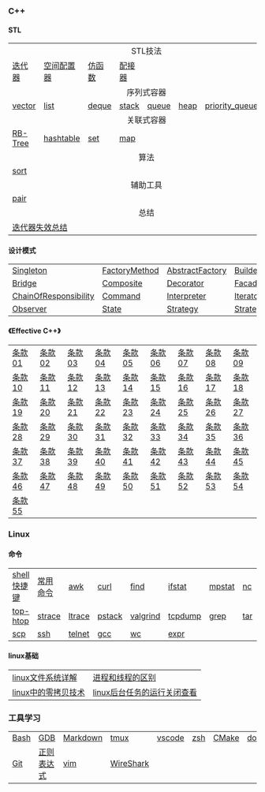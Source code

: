 ### C++

#### STL

<table>
<tr>
    <td align="center" colspan="8">STL技法</td>
</tr>
<tr>
    <td><a href="content/stl/迭代器.md">迭代器</td>
    <td><a href="content/stl/空间配置器.md">空间配置器</td>
    <td><a href="content/stl/仿函数.md">仿函数</td>
    <td><a href="content/stl/配接器.md">配接器</td>
</tr>
<tr>
    <td align="center" colspan="8">序列式容器</td>
</tr>
<tr>
    <td><a href="content/stl/vector.md">vector</td>
    <td><a href="content/stl/list.md">list</td>
    <td><a href="content/stl/deque.md">deque</td>
    <td><a href="content/stl/stack.md">stack</td>
    <td><a href="content/stl/queue.md">queue</td>
    <td><a href="content/stl/heap.md">heap</td>
    <td><a href="content/stl/priority_queue.md">priority_queue</td>
    <td><a href="content/stl/slist.md">slist</td>
</tr>
<tr>
    <td align="center" colspan="8">关联式容器</td>
</tr>
<tr>
    <td><a href="content/stl/RB-Tree.md">RB-Tree</td>
    <td><a href="content/stl/hashtable.md">hashtable</td>
    <td><a href="content/stl/set.md">set</td>
    <td><a href="content/stl/map.md">map</td>
</tr>
<tr>
    <td align="center" colspan="8">算法</td>
</tr>
<tr>
    <td><a href="content/stl/sort.md">sort</td>
</tr>
<tr>
    <td align="center" colspan="8">辅助工具</td>
</tr>
<tr>
    <td><a href="content/stl/pair.md">pair</td>
</tr>
<tr>
    <td align="center" colspan="8">总结</td>
</tr>
<tr>
    <td colspan="2"><a href="content/stl/迭代器失效.md">迭代器失效总结</td>
</tr>
</table>

#### 设计模式

<table>
<tr>
    <td><a href="content/design_pattern/singleton.md" title="单例模式[创建型模式]">Singleton</a></td>
    <td><a href="content/design_pattern/factory-method.md" title="工厂方法[创建型模式]">FactoryMethod</a></td>
    <td><a href="content/design_pattern/abstract-factory.md" title="抽象工厂[创建型模式]">AbstractFactory</a></td>
    <td><a href="content/design_pattern/builder.md" title="生成器[创建型模式]">Builder</a></td>
    <td><a href="content/design_pattern/prototype.md" title="原型[创建型模式]">Prototype</a></td>
    <td><a href="content/design_pattern/adapter.md" title="适配器[结构型模式]">Adapter</a></td>
</tr>
<tr>
    <td><a href="content/design_pattern/bridge.md" title="桥接[结构型模式]">Bridge</a></td>
    <td><a href="content/design_pattern/composite.md" title="组合[结构型模式]">Composite</a></td>
    <td><a href="content/design_pattern/decorator.md" title="装饰[结构型模式]">Decorator</a></td>
    <td><a href="content/design_pattern/facade.md" title="外观[结构型模式]">Facade</a></td>
    <td><a href="content/design_pattern/fly-weight.md" title="享元[结构型模式]">FlyWeight</a></td>
    <td><a href="content/design_pattern/proxy.md" title="代理[结构型模式]">Proxy</a></td>
</tr>
<tr>
    <td><a href="content/design_pattern/chain-of-responsibility.md" title="责任链[行为模式]">ChainOfResponsibility</a></td>
    <td><a href="content/design_pattern/command.md" title="命令[行为模式]">Command</a></td>
    <td><a href="content/design_pattern/interpreter.md" title="解释器[行为模式]">Interpreter</a></td>
    <td><a href="content/design_pattern/iterpreter.md" title="迭代器[行为模式]">Iterator</a></td>
    <td><a href="content/design_pattern/mediator.md" title="中介者[行为模式]">Mediator</a></td>
    <td><a href="content/design_pattern/memento.md" title="备忘录[行为模式]">Mementor</a></td>
</tr>
<tr>
    <td><a href="content/design_pattern/observer.md" title="观察者[行为模式]">Observer</a></td>
    <td><a href="content/design_pattern/state.md" title="状态[行为模式]">State</a></td>
    <td><a href="content/design_pattern/strategy.md" title="策略[行为模式]">Strategy</a></td>
    <td><a href="content/design_pattern/template-method.md" title="模板方法[行为模式]">Strategy</a></td>
    <td><a href="content/design_pattern/visitor.md" title="访问者[行为模式]">Visitor</a></td>
</tr>
</table>

#### 《Effective C++》

<table>
<tr>
    <td><a href="content/effective_cpp/01.md" title="视C++为一个语言联邦">条款01</td>
    <td><a href="content/effective_cpp/02.md" title="尽量以const, enum, inline替换#define">条款02</td>
    <td><a href="content/effective_cpp/03.md" title="尽可能使用const">条款03</td>
    <td><a href="content/effective_cpp/04.md" title="确定对象被使用前已被初始化">条款04</td>
    <td><a href="content/effective_cpp/05.md" title="视C++为一个语言联邦">条款05</td>
    <td><a href="content/effective_cpp/06.md" title="视C++为一个语言联邦">条款06</td>
    <td><a href="content/effective_cpp/07.md" title="视C++为一个语言联邦">条款07</td>
    <td><a href="content/effective_cpp/08.md" title="视C++为一个语言联邦">条款08</td>
    <td><a href="content/effective_cpp/09.md" title="视C++为一个语言联邦">条款09</td>
</tr>
<tr>
    <td><a href="content/effective_cpp/10.md" title="视C++为一个语言联邦">条款10</td>
    <td><a href="content/effective_cpp/11.md" title="视C++为一个语言联邦">条款11</td>
    <td><a href="content/effective_cpp/12.md" title="视C++为一个语言联邦">条款12</td>
    <td><a href="content/effective_cpp/13.md" title="视C++为一个语言联邦">条款13</td>
    <td><a href="content/effective_cpp/14.md" title="视C++为一个语言联邦">条款14</td>
    <td><a href="content/effective_cpp/15.md" title="视C++为一个语言联邦">条款15</td>
    <td><a href="content/effective_cpp/16.md" title="视C++为一个语言联邦">条款16</td>
    <td><a href="content/effective_cpp/17.md" title="视C++为一个语言联邦">条款17</td>
    <td><a href="content/effective_cpp/18.md" title="视C++为一个语言联邦">条款18</td>
</tr>
<tr>
    <td><a href="content/effective_cpp/19.md" title="视C++为一个语言联邦">条款19</td>
    <td><a href="content/effective_cpp/20.md" title="视C++为一个语言联邦">条款20</td>
    <td><a href="content/effective_cpp/21.md" title="视C++为一个语言联邦">条款21</td>
    <td><a href="content/effective_cpp/22.md" title="视C++为一个语言联邦">条款22</td>
    <td><a href="content/effective_cpp/23.md" title="视C++为一个语言联邦">条款23</td>
    <td><a href="content/effective_cpp/24.md" title="视C++为一个语言联邦">条款24</td>
    <td><a href="content/effective_cpp/25.md" title="视C++为一个语言联邦">条款25</td>
    <td><a href="content/effective_cpp/26.md" title="视C++为一个语言联邦">条款26</td>
    <td><a href="content/effective_cpp/27.md" title="视C++为一个语言联邦">条款27</td>
</tr>
<tr>
    <td><a href="content/effective_cpp/28.md" title="视C++为一个语言联邦">条款28</td>
    <td><a href="content/effective_cpp/29.md" title="视C++为一个语言联邦">条款29</td>
    <td><a href="content/effective_cpp/30.md" title="视C++为一个语言联邦">条款30</td>
    <td><a href="content/effective_cpp/31.md" title="视C++为一个语言联邦">条款31</td>
    <td><a href="content/effective_cpp/32.md" title="视C++为一个语言联邦">条款32</td>
    <td><a href="content/effective_cpp/33.md" title="视C++为一个语言联邦">条款33</td>
    <td><a href="content/effective_cpp/34.md" title="视C++为一个语言联邦">条款34</td>
    <td><a href="content/effective_cpp/35.md" title="视C++为一个语言联邦">条款35</td>
    <td><a href="content/effective_cpp/36.md" title="视C++为一个语言联邦">条款36</td>
</tr>
<tr>
    <td><a href="content/effective_cpp/37.md" title="视C++为一个语言联邦">条款37</td>
    <td><a href="content/effective_cpp/38.md" title="视C++为一个语言联邦">条款38</td>
    <td><a href="content/effective_cpp/39.md" title="视C++为一个语言联邦">条款39</td>
    <td><a href="content/effective_cpp/40.md" title="视C++为一个语言联邦">条款40</td>
    <td><a href="content/effective_cpp/41.md" title="视C++为一个语言联邦">条款41</td>
    <td><a href="content/effective_cpp/42.md" title="视C++为一个语言联邦">条款42</td>
    <td><a href="content/effective_cpp/43.md" title="视C++为一个语言联邦">条款43</td>
    <td><a href="content/effective_cpp/44.md" title="视C++为一个语言联邦">条款44</td>
    <td><a href="content/effective_cpp/45.md" title="视C++为一个语言联邦">条款45</td>
</tr>
<tr>
    <td><a href="content/effective_cpp/46.md" title="视C++为一个语言联邦">条款46</td>
    <td><a href="content/effective_cpp/47.md" title="视C++为一个语言联邦">条款47</td>
    <td><a href="content/effective_cpp/48.md" title="视C++为一个语言联邦">条款48</td>
    <td><a href="content/effective_cpp/49.md" title="视C++为一个语言联邦">条款49</td>
    <td><a href="content/effective_cpp/50.md" title="视C++为一个语言联邦">条款50</td>
    <td><a href="content/effective_cpp/51.md" title="视C++为一个语言联邦">条款51</td>
    <td><a href="content/effective_cpp/52.md" title="视C++为一个语言联邦">条款52</td>
    <td><a href="content/effective_cpp/53.md" title="视C++为一个语言联邦">条款53</td>
    <td><a href="content/effective_cpp/54.md" title="视C++为一个语言联邦">条款54</td>
</tr>
<tr>
    <td><a href="content/effective_cpp/55.md" title="视C++为一个语言联邦">条款55</td>
</tr>
</table>

### Linux

#### 命令

<table>
<tr>
    <td><a href="content/linux_base/command/shell_keybind.md">shell快捷键</td>
    <td><a href="content/linux_base/command/summary.md">常用命令</td>
    <td><a href="content/linux_base/command/awk.md" title="">awk</td>
    <td><a href="content/linux_base/command/curl.md" title="">curl</td>
    <td><a href="content/linux_base/command/find.md" title="">find</td>
    <td><a href="content/linux_base/command/ifstat.md" title="">ifstat</td>
    <td><a href="content/linux_base/command/mpstat.md" title="">mpstat</td>
    <td><a href="content/linux_base/command/nc.md" title="">nc</td>
    <td><a href="content/linux_base/command/netstat.md" title="">netstat</td>
    <td><a href="content/linux_base/command/vmstat.md" title="">vmstat</td>
</tr>
<tr>
    <td><a href="content/linux_base/command/top-htop.md" title="">top-htop</td>
    <td><a href="content/linux_base/command/strace.md" title="">strace</td>
    <td><a href="content/linux_base/command/ltrace.md" title="">ltrace</td>
    <td><a href="content/linux_base/command/pstack.md" title="">pstack</td>
    <td><a href="content/linux_base/command/valgrind.md" title="">valgrind</td>
    <td><a href="content/linux_base/command/tcpdump.md" title="">tcpdump</td>
    <td><a href="content/linux_base/command/grep.md" title="">grep</td>
    <td><a href="content/linux_base/command/tar.md" title="">tar</td>
    <td><a href="content/linux_base/command/lsof.md" title="">lsof</td>
    <td><a href="content/linux_base/command/sed.md" title="">sed</td>
</tr>
<tr>
    <td><a href="content/linux_base/command/scp.md" title="">scp</td>
    <td><a href="content/linux_base/command/ssh.md" title="">ssh</td>
    <td><a href="content/linux_base/command/telnet.md" title="">telnet</td>
    <td><a href="content/linux_base/command/gcc.md" title="">gcc</td>
    <td><a href="content/linux_base/command/wc.md" title="">wc</td>
    <td><a href="content/linux_base/command/expr.md" title="">expr</td>
</tr>
</table>

#### linux基础

<html>
<table rules="none" style="margin-left: auto; margin-right: auto;">
<tr>
  <td><a href="">linux文件系统详解</a></td>
  <td><a href="">进程和线程的区别</a></td>
</tr>
<tr>
  <td><a href="">linux中的零拷贝技术</a></td>
  <td><a href="">linux后台任务的运行关闭查看</a></td>
</tr>
</table>
</html>

### 工具学习

<table>
<tr>
  <td><a href="content/tools/bash.md">Bash</td>
  <td><a href="content/tools/gdb.md">GDB</td>
  <td><a href="content/tools/Markdown.md">Markdown</td>
  <td><a href="content/tools/tmux.md">tmux</td>
  <td><a href="content/tools/vscode.md">vscode</td>
  <td><a href="content/tools/zsh.md">zsh</td>
  <td><a href="content/tools/cmake.md">CMake</td>
  <td><a href="content/tools/docker.md">docker</td>
<tr>
</tr>
  <td><a href="content/tools/git.md">Git</td>
  <td><a href="content/tools/regular_expression.md">正则表达式</td>
  <td><a href="content/tools/vim.md">vim</td>
  <td><a href="content/tools/wireshark.md">WireShark</td>
</tr>
</table>

